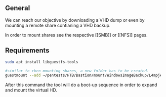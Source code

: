## General
We can reach our objective by downloading a VHD dump or even by mounting a remote share contianing a VHD backup.

In order to mount shares see the respective [[SMB]] or [[NFS]] pages.



## Requirements

```bash
sudo apt install libguestfs-tools

#similar to rhen mounting shares, a new folder has to be created.
guestmount --add ~/pentests/HTB/Bastion/mount/WindowsImageBackup/L4mpje-PC/Backup\ 2019-02-22\ 124351/9b9cfbc3-369e-11e9-a17c-806e6f6e6963.vhd --inspector --ro ~/pentests/HTB/Bastion/vhd -v

```

After this command the tool will do a boot-up sequence in order to expand and mount the virtual HD.


